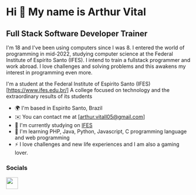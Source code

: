 Hi 👋 My name is Arthur Vital
==========================

Full Stack Software Developer Trainer
-----------------------------

I'm 18 and I've been using computers since I was 8. I entered the world of programming in mid-2022, studying computer science at the Federal Institute of Espírito Santo (IFES). I intend to train a fullstack programmer and work abroad. I love challenges and solving problems and this awakens my interest in programming even more.

I'm a student at the Federal Institute of Espirito Santo (IFES) [https://www.ifes.edu.br/] A college focused on technology and the extraordinary results of its students

* 🌍  I'm based in Espiríto Santo, Brazil
* ✉️  You can contact me at [arthur.vitall05@gmail.com]
* 🚀  I'm currently studying on [IFES](https://www.ifes.edu.br/)
* 🧠  I'm learning PHP, Java, Python, Javascript, C programming language and web programming
* ⚡  I love challenges and new life experiences and I am also a gaming lover.

### Socials

<p align="left"> <a href="https://discord.com/users/449699683426631682" target="_blank" rel="noreferrer"><img src="https://raw.githubusercontent.com/danielcranney/readme-generator/main/public/icons/socials/discord.svg" width="32" height="32" /></a> <a href="https://www.github.com/peguimasid" target="_blank" rel="noreferrer">
